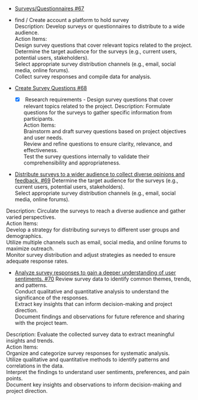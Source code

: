 -   [Surveys/Questionnaires #67](https://github.com/byui-cse397/2024WinCSE490PCP/issues/67)
-   find / Create account a platform to hold survey\
Description: Develop surveys or questionnaires to distribute to a wide audience.\
Action Items:\
Design survey questions that cover relevant topics related to the project.\
Determine the target audience for the surveys (e.g., current users, potential users, stakeholders).\
Select appropriate survey distribution channels (e.g., email, social media, online forums).\
Collect survey responses and compile data for analysis.



-   [Create Survey Questions #68](https://github.com/byui-cse397/2024WinCSE490PCP/issues/68)
    -   [x]  Research requirements - Design survey questions that cover relevant topics related to the project.
             Description: Formulate questions for the surveys to gather specific information from participants.\
Action Items:\
Brainstorm and draft survey questions based on project objectives and user needs.\
Review and refine questions to ensure clarity, relevance, and effectiveness.\
Test the survey questions internally to validate their comprehensibility and appropriateness.

-   [Distribute surveys to a wider audience to collect diverse opinions and feedback. #69](https://github.com/byui-cse397/2024WinCSE490PCP/issues/69)
Determine the target audience for the surveys (e.g., current users, potential users, stakeholders).\
Select appropriate survey distribution channels (e.g., email, social media, online forums).

Description: Circulate the surveys to reach a diverse audience and gather varied perspectives.\
Action Items:\
Develop a strategy for distributing surveys to different user groups and demographics.\
Utilize multiple channels such as email, social media, and online forums to maximize outreach.\
Monitor survey distribution and adjust strategies as needed to ensure adequate response rates.

-   [Analyze survey responses to gain a deeper understanding of user sentiments. #70](https://github.com/byui-cse397/2024WinCSE490PCP/issues/70)
Review survey data to identify common themes, trends, and patterns.\
Conduct qualitative and quantitative analysis to understand the significance of the responses.\
Extract key insights that can inform decision-making and project direction.\
Document findings and observations for future reference and sharing with the project team.

Description: Evaluate the collected survey data to extract meaningful insights and trends.\
Action Items:\
Organize and categorize survey responses for systematic analysis.\
Utilize qualitative and quantitative methods to identify patterns and correlations in the data.\
Interpret the findings to understand user sentiments, preferences, and pain points.\
Document key insights and observations to inform decision-making and project direction.
